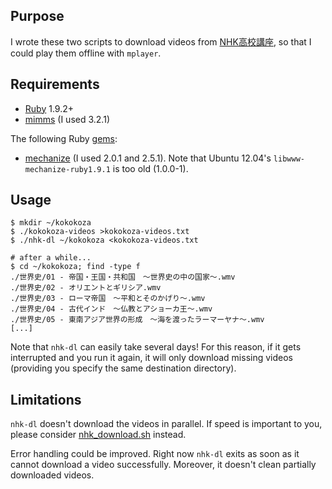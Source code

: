 Purpose
-------

I wrote these two scripts to download videos from
[NHK高校講座](http://www.nhk.or.jp/kokokoza/library/index.html), so that I
could play them offline with `mplayer`.

Requirements
------------

* [Ruby](http://www.ruby-lang.org/en/) 1.9.2+
* [mimms](http://savannah.nongnu.org/projects/mimms/) (I used 3.2.1)

The following Ruby [gems](http://rubygems.org/):

* [mechanize](http://rubygems.org/gems/mechanize) (I used 2.0.1 and 2.5.1).
Note that Ubuntu 12.04's `libwww-mechanize-ruby1.9.1` is too old (1.0.0-1).

Usage
-----

    $ mkdir ~/kokokoza
    $ ./kokokoza-videos >kokokoza-videos.txt
    $ ./nhk-dl ~/kokokoza <kokokoza-videos.txt

    # after a while...
    $ cd ~/kokokoza; find -type f
    ./世界史/01 - 帝国・王国・共和国　〜世界史の中の国家〜.wmv
    ./世界史/02 - オリエントとギリシア.wmv
    ./世界史/03 - ローマ帝国　〜平和とそのかげり〜.wmv
    ./世界史/04 - 古代インド　〜仏教とアショーカ王〜.wmv
    ./世界史/05 - 東南アジア世界の形成　〜海を渡ったラーマーヤナ〜.wmv
    [...]

Note that `nhk-dl` can easily take several days! For this reason, if it gets
interrupted and you run it again, it will only download missing videos
(providing you specify the same destination directory).

Limitations
-----------

`nhk-dl` doesn't download the videos in parallel. If speed is important to you,
please consider
[nhk_download.sh](https://github.com/Christoph-D/Tools/blob/master/nhk_download.sh)
instead.

Error handling could be improved. Right now `nhk-dl` exits as soon as it cannot
download a video successfully. Moreover, it doesn't clean partially downloaded
videos.
